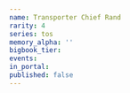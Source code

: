 ```yaml
---
name: Transporter Chief Rand
rarity: 4
series: tos
memory_alpha: ''
bigbook_tier:
events:
in_portal:
published: false
---
```

